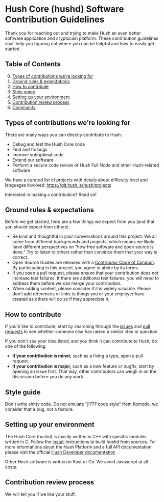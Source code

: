 
# Hush Core (hushd) Software Contribution Guidelines

Thank you for reaching out and trying to make Hush an even better software application and cryptocoin platform. These contribution guidelines shall help you figuring out where you can be helpful and how to easily get started.

## Table of Contents

0. [Types of contributions we're looking for](#types-of-contributions-were-looking-for)
0. [Ground rules & expectations](#ground-rules--expectations)
0. [How to contribute](#how-to-contribute)
0. [Style guide](#style-guide)
0. [Setting up your environment](#setting-up-your-environment)
0. [Contribution review process](#contribution-review-process)
0. [Community](#community)

## Types of contributions we're looking for
There are many ways you can directly contribute to Hush:

* Debug and test the Hush Core code
* Find and fix bugs
* Improve suboptimal code
* Extend our software
* Perform a secure code review of Hush Full Node and other Hush-related software

We have a curated list of projects with details about difficulty level and languages involved: https://git.hush.is/hush/projects

Interested in making a contribution? Read on!

## Ground rules & expectations

Before we get started, here are a few things we expect from you (and that you should expect from others):

* Be kind and thoughtful in your conversations around this project. We all come from different backgrounds and projects, which means we likely have different perspectives on "how free software and open source is done." Try to listen to others rather than convince them that your way is correct.
* Open Source Guides are released with a [Contributor Code of Conduct](./code_of_conduct.md). By participating in this project, you agree to abide by its terms.
* If you open a pull request, please ensure that your contribution does not increase test failures. If there are additional test failures, you will need to address them before we can merge your contribution.
* When adding content, please consider if it is widely valuable. Please don't add references or links to things you or your employer have created as others will do so if they appreciate it.

## How to contribute

If you'd like to contribute, start by searching through the [issues](https://github.com/MyHush/hush3/issues) and [pull requests](https://github.com/MyHush/hush3/pulls) to see whether someone else has raised a similar idea or question.

If you don't see your idea listed, and you think it can contribute to Hush, do one of the following:
* **If your contribution is minor,** such as a fixing a typo, open a pull request.
* **If your contribution is major,** such as a new feature or bugfix, start by opening an issue first. That way, other contributors can weigh in on the discussion before you do any work.

## Style guide

Don't write shitty code. Do not emulate "jl777 code style" from Komodo, we consider that a bug, not a feature.

## Setting up your environment

The Hush Core (hushd) is mainly written in C++ with specific modules written in C. Follow the [Install](https://github.com/MyHush/hush3/blob/master/INSTALL.md) instructions to build hushd from sources. For more informations about the Hush Platform and a full API documentation please visit the official [Hush Developer documentation](https://gilardh.github.io/dev-website/developers/)

Other Hush software is written in Rust or Go. We avoid Javascript at all costs.

## Contribution review process

We will tell you if we like your stuff.
